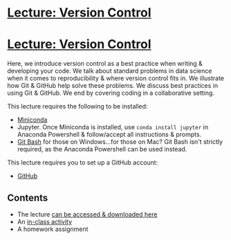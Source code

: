 # [Lecture: Version Control](https://1drv.ms/b/s!AgxFCJc78BuchY9RQM84JQyifEAo6Q?e=8J5Wla)
# [Lecture: Version Control](https://1drv.ms/p/s!AgxFCJc78BuchZlkukSdHpJUAFJoLA?e=wheby4)
Here, we introduce version control as a best practice when writing & developing your code. 
We talk about standard problems in data science when it comes to reproducibility & where version control fits in. 
We illustrate how Git & GitHub help solve these problems. 
We discuss best practices in using Git & GitHub. 
We end by covering coding in a collaborative setting. 

This lecture requires the following to be installed:
- [Miniconda](https://docs.conda.io/en/latest/miniconda.html)
- Jupyter. Once Miniconda is installed, use `conda install jupyter` in Anaconda Powershell & follow/accept all instructions & prompts. 
- [Git Bash](https://gitforwindows.org/) for those on Windows...for those on Mac? Git Bash isn't strictly required, as the Anaconda Powershell can be used instead.

This lecture requires you to set up a GitHub account:
- [GitHub](https://github.com/)


## Contents
- The lecture [can be accessed & downloaded here](https://1drv.ms/b/s!AgxFCJc78BuchY9RQM84JQyifEAo6Q?e=8J5Wla)
- An [in-class activity](https://github.com/curtispmartin/Education/blob/master/ADSChE/Reproducibility/1_VersionControl/Assignments/inclass.ipynb)
- A homework assignment